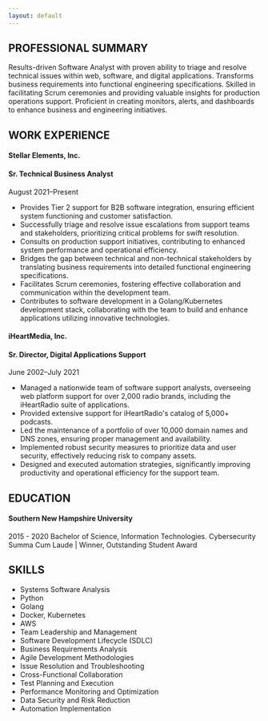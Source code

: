 ```yaml
---
layout: default
---
```

 
## PROFESSIONAL SUMMARY
 Results-driven Software Analyst with proven ability to triage and resolve technical issues within web, software, and digital applications. Transforms business requirements into functional engineering specifications. Skilled in facilitating Scrum ceremonies and providing valuable insights for production operations support. Proficient in creating monitors, alerts, and dashboards to enhance business and engineering initiatives.

## WORK EXPERIENCE

#### Stellar Elements, Inc.

#### Sr. Technical Business Analyst
August 2021–Present
- Provides Tier 2 support for B2B software integration, ensuring efficient system functioning and customer satisfaction.
- Successfully triage and resolve issue escalations from support teams and stakeholders, prioritizing critical problems for swift resolution.
- Consults on production support initiatives, contributing to enhanced system performance and operational efficiency.
- Bridges the gap between technical and non-technical stakeholders by translating business requirements into detailed functional engineering specifications.
- Facilitates Scrum ceremonies, fostering effective collaboration and communication within the development team.
- Contributes to software development in a Golang/Kubernetes development stack, collaborating with the team to build and enhance applications utilizing innovative technologies.


#### iHeartMedia, Inc.

#### Sr. Director, Digital Applications Support
June 2002–July 2021
- Managed a nationwide team of software support analysts, overseeing web platform support for over 2,000 radio brands, including the iHeartRadio suite of applications.
- Provided extensive support for iHeartRadio's catalog of 5,000+ podcasts.
- Led the maintenance of a portfolio of over 10,000 domain names and DNS zones, ensuring proper management and availability.
- Implemented robust security measures to prioritize data and user security, effectively reducing risk to company assets.
- Designed and executed automation strategies, significantly improving productivity and operational efficiency for the support team.

## EDUCATION

#### Southern New Hampshire University
2015 - 2020 
Bachelor of Science, Information Technologies. Cybersecurity
Summa Cum Laude | Winner, Outstanding Student Award

## **SKILLS**
- Systems Software Analysis
- Python
- Golang
- Docker, Kubernetes
- AWS
- Team Leadership and Management
- Software Development Lifecycle (SDLC)
- Business Requirements Analysis
- Agile Development Methodologies
- Issue Resolution and Troubleshooting
- Cross-Functional Collaboration
- Test Planning and Execution
- Performance Monitoring and Optimization
- Data Security and Risk Reduction
- Automation Implementation

